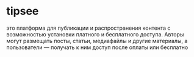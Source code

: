 # tipsee
это платформа для публикации и распространения контента с возможностью установки платного и бесплатного доступа. Авторы могут размещать посты, статьи, медиафайлы и другие материалы, а пользователи — получать к ним доступ после оплаты или бесплатно
